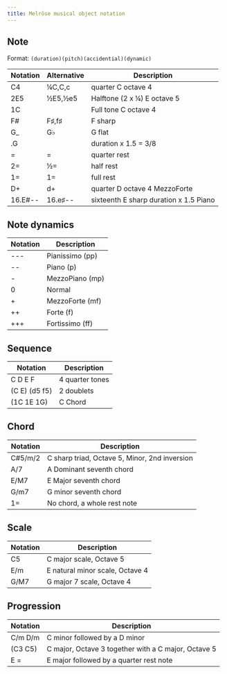 ```yaml
---
title: Melrōse musical object notation
---
```


## Note

Format: `(duration)(pitch)(accidential)(dynamic)`

| Notation | Alternative | Description
|----------|-------|-------------
| C4       | ¼C,C,c  | quarter C octave 4
| 2E5      | ½E5,½e5 | Halftone (2 x ¼) E octave 5
| 1C       |        | Full tone C octave 4
| F#       | F♯,f♯  | F sharp
| G_       | G♭    | G flat
| .G       |       | duration x 1.5 = 3/8
| =        | =     | quarter rest
| 2=       | ½=    | half rest
| 1=       | 1=    | full rest
| D+       | d+    | quarter D octave 4 MezzoForte
| 16.E#--  | 16.e♯-- | sixteenth E sharp duration x 1.5 Piano

## Note dynamics<a name="note-not"></a>

| Notation    | Description
|-------------|---
| \-\-\-      |Pianissimo (pp)
| \-\-	      |Piano (p)
| \-	      |MezzoPiano (mp)
| 0           |Normal
| +	          |MezzoForte (mf)
| ++	      |Forte (f)
| +++         |Fortissimo (ff)

## Sequence<a name="sequence-not"></a>

| Notation    | Description
|-------------|---
| C D E F       | 4 quarter tones
| (C E) (d5 f5) | 2 doublets
| (1C 1E 1G)    | C Chord

## Chord<a name="chord-not"></a>

| Notation    | Description
|-------------|---
| C#5/m/2     | C sharp triad, Octave 5, Minor, 2nd inversion
| A/7         | A Dominant seventh chord
| E/M7        | E Major seventh chord
| G/m7        | G minor seventh chord
| 1=          | No chord, a whole rest note

## Scale<a name="scale-not"></a>

| Notation    | Description
|-------------|---
| C5          | C major scale, Octave 5
| E/m         | E natural minor scale, Octave 4
| G/M7        | G major 7 scale, Octave 4

## Progression<a name="progression-not"></a>

| Notation    | Description
|-------------|---
| C/m D/m     | C minor followed by a D minor 
| (C3 C5)     | C major, Octave 3 together with a C major, Octave 5
| E =         | E major followed by a quarter rest note